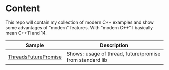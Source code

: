 # Content
This repo will contain my collection of modern C++ examples and show some advantages of "modern" features. With "modern C++" I basically mean C++11 and 14.

| Sample | Description |
|--------|-------------|
| [ThreadsFuturePromise](./ThreadsFuturePromise/README.md) | Shows: usage of thread, future/promise from standard lib |

